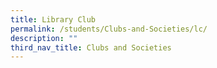 ```yaml
---
title: Library Club
permalink: /students/Clubs-and-Societies/lc/
description: ""
third_nav_title: Clubs and Societies
---
```

